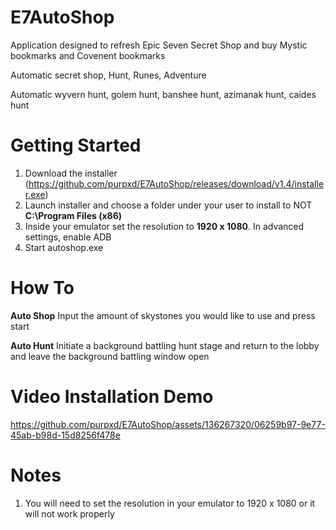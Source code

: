 # E7AutoShop
Application designed to refresh Epic Seven Secret Shop and buy Mystic bookmarks and Covenent bookmarks

Automatic secret shop, Hunt, Runes, Adventure

Automatic wyvern hunt, golem hunt, banshee hunt, azimanak hunt, caides hunt


# Getting Started
1. Download the installer (https://github.com/purpxd/E7AutoShop/releases/download/v1.4/installer.exe)
2. Launch installer and choose a folder under your user to install to NOT **C:\Program Files (x86)**
3. Inside your emulator set the resolution to **1920 x 1080**. In advanced settings, enable ADB
4. Start autoshop.exe

# How To
**Auto Shop**
Input the amount of skystones you would like to use and press start

**Auto Hunt**
Initiate a background battling hunt stage and return to the lobby and leave the background battling window open 

# Video Installation Demo
https://github.com/purpxd/E7AutoShop/assets/136267320/06259b97-9e77-45ab-b98d-15d8256f478e

# Notes
1. You will need to set the resolution in your emulator to 1920 x 1080 or it will not work properly
   






